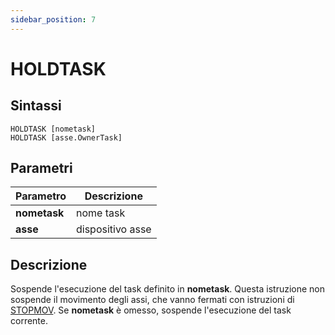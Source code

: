 ```yaml
---
sidebar_position: 7
---
```


# HOLDTASK

## Sintassi

  ```
HOLDTASK [nometask]
HOLDTASK [asse.OwnerTask]
  ```

## Parametri
|Parametro      | Descrizione                                                   |                
|---------------|---------------------------------------------------------------|
| **nometask**  | nome task                                                     |  
| **asse**      | dispositivo asse                                              |           

## Descrizione
Sospende l'esecuzione del task definito in **nometask**. Questa istruzione non sospende il movimento degli assi, che vanno fermati con istruzioni di [STOPMOV](../Assi/STOPMOV.md).
Se **nometask** è omesso, sospende l'esecuzione del task corrente.
